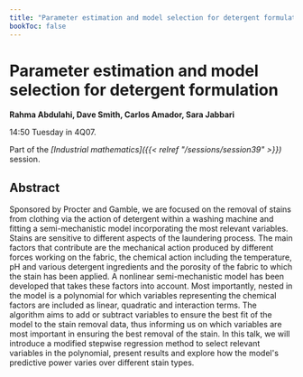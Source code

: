 ```yaml
---
title: "Parameter estimation and model selection for detergent formulation"
bookToc: false
---
```


# Parameter estimation and model selection for detergent formulation

**Rahma Abdulahi, Dave Smith, Carlos Amador, Sara Jabbari**

14:50 Tuesday in 4Q07.

Part of the *[Industrial mathematics]({{< relref "/sessions/session39" >}})* session.

## Abstract

Sponsored by Procter and Gamble, we are focused on the removal of stains from clothing via the action of detergent within a washing machine and fitting a semi-mechanistic model incorporating the most relevant variables. Stains are sensitive to different aspects of the laundering process. The main factors that contribute are the mechanical action produced by different forces working on the fabric, the chemical action including the temperature, pH and various detergent ingredients and the porosity of the fabric to which the stain has been applied. A nonlinear semi-mechanistic model has been developed that takes these factors into account. Most importantly, nested in the model is a polynomial for which variables representing the chemical factors are included as linear, quadratic and interaction terms. The algorithm aims to add or subtract variables to ensure the best fit of the model to the stain removal data, thus informing us on which variables are most important in ensuring the best removal of the stain. In this talk, we will introduce a modified stepwise regression method to select relevant variables in the polynomial, present results and explore how the model's predictive power varies over different stain types.


